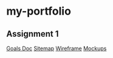 # my-portfolio

## Assignment 1

[Goals Doc](https://docs.google.com/document/d/1ESUmVUB4e6u66YwT1ACCM8Njf7CzuwMs3rdZj5rUZlU/edit?usp=drive_link)
[Sitemap](https://www.gloomaps.com/r7QYxhX9PE)
[Wireframe](https://drive.google.com/file/d/1m4MgcINmy3XVv3udGlDugQvF838pl4GA/view?usp=drive_link)
[Mockups](https://www.figma.com/design/SM7MYxQ6RvsQMcsBbUVblx/Untitled?node-id=0-1&t=SmGUwJnWF8JcpRJ5-1)
